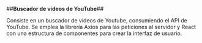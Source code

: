 ##**Buscador de vídeos de YouTube**##

Consiste en un buscador de vídeos de Youtube, consumiendo el API de YouTube. Se emplea la librería Axios para las peticiones al servidor y React con una estructura de componentes para crear la interfaz de usuario.
